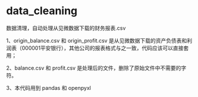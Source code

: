 # data_cleaning
数据清理，自动处理从见微数据下载的财务报表.csv


1、origin_balance.csv 和 origin_profit.csv 是从见微数据下载的资产负债表和利润表（000001平安银行），其他公司的报表格式与之一致，代码应该可以直接套用；

2、balance.csv 和 profit.csv 是处理后的文件，删除了原始文件中不需要的字符。

3、本代码用到 pandas 和 openpyxl
